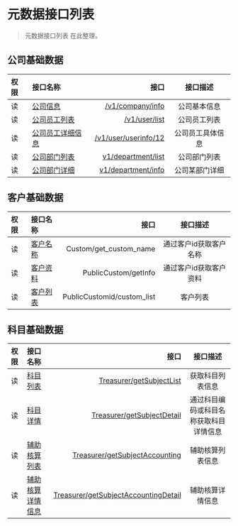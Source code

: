 # 元数据接口列表

> 元数据接口列表 在此整理。 

## 公司基础数据

| 权限 | 接口名称 |  接口  |  接口描述  |
|:-- | :-- | ----:| :--: |
|读| [公司信息](company_info) | [/v1/company/info](company_info)  | 公司基本信息 |
|读| [公司员工列表](user_list)| [/v1/user/list](user_list)  | 公司员工列表  |
|读| [公司员工详细信息](user_userinfo) | [/v1/user/userinfo/12](user_userinfo)  | 公司员工具体信息  |
|读| [公司部门列表](department_list) | [v1/department/list](department_list) |公司部门列表|
| 读|[公司部门详细](department_info) | [v1/department/info](department_info) |公司某部门详细|

## 客户基础数据
| 权限 | 接口名称 |  接口  |  接口描述  |
|:-- | :-- | ----:| :--: |
|读| [客户名称](custom_name)|Custom/get_custom_name| 通过客户id获取客户名称 |
|读| [客户资料](custom_info)|PublicCustom/getInfo | 通过客户id获取客户资料  |
|读| [客户列表](api_custom_list)|PublicCustomid/custom_list  | 客户列表 |

## 科目基础数据
| 权限 | 接口名称 |  接口  |  接口描述  |
|:-- | :-- | ----:| :--: |
|读| [科目列表](treasurer_cate)|[Treasurer/getSubjectList](treasurer_cate)| 获取科目列表信息 |
|读| [科目详情](treasurer_cate_detail)|[Treasurer/getSubjectDetail](treasurer_cate_detail)| 通过科目编码或科目名称获取科目详情信息  |
|读| [辅助核算列表](treasurer_accounting)|[Treasurer/getSubjectAccounting](treasurer_accounting)| 辅助核算列表信息 |
|读| [辅助核算详情信息](treasurer_accounting)|[Treasurer/getSubjectAccountingDetail](treasurer_accounting_detail)| 辅助核算详情信息 |
